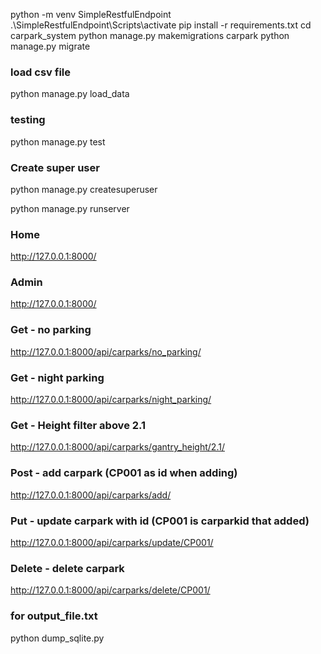 python -m venv SimpleRestfulEndpoint
.\SimpleRestfulEndpoint\Scripts\activate
pip install -r requirements.txt
cd carpark_system
python manage.py makemigrations carpark 
python manage.py migrate

### load csv file
python manage.py load_data

### testing
python manage.py test

### Create super user
python manage.py createsuperuser

python manage.py runserver 


### Home 
http://127.0.0.1:8000/

### Admin
http://127.0.0.1:8000/

### Get - no parking
http://127.0.0.1:8000/api/carparks/no_parking/

### Get - night parking
http://127.0.0.1:8000/api/carparks/night_parking/

### Get - Height filter above 2.1
http://127.0.0.1:8000/api/carparks/gantry_height/2.1/

### Post - add carpark (CP001 as id when adding)
http://127.0.0.1:8000/api/carparks/add/

### Put - update carpark with id (CP001 is carparkid that added)
http://127.0.0.1:8000/api/carparks/update/CP001/

### Delete - delete carpark
http://127.0.0.1:8000/api/carparks/delete/CP001/

### for output_file.txt
python dump_sqlite.py
